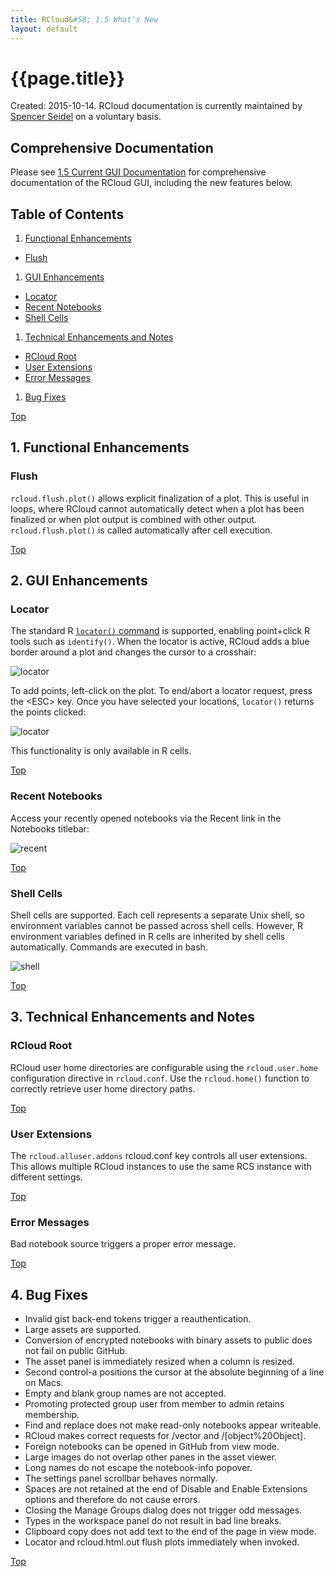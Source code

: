 ```yaml
---
title: RCloud&#58; 1.5 What's New
layout: default
---
```


<a name="top"></a>

# {{page.title}}

Created: 2015-10-14. RCloud documentation is currently maintained by <a target="_blank" href="http://www.spencerseidel.com">Spencer Seidel</a> on a voluntary basis.

## Comprehensive Documentation

Please see [1.5 Current GUI Documentation](/rcloud/doc/1.5/guidoc/doc.html) for comprehensive documentation of the RCloud GUI, including the new features below.

## Table of Contents

1. [Functional Enhancements](#functional)
  * [Flush](#flush)
1. [GUI Enhancements](#gui)
  * [Locator](#locator)
  * [Recent Notebooks](#recentnotebooks)
  * [Shell Cells](#shellcells)
1. [Technical Enhancements and Notes](#tech)
  * [RCloud Root](#root)
  * [User Extensions](#userextensions)
  * [Error Messages](#errormessages)
1. [Bug Fixes](#bugfixes)

[Top](#top)

<a name="functional" />

## 1. Functional Enhancements

<a name="flush" />

### Flush

`rcloud.flush.plot()` allows explicit finalization of a plot. This is useful in loops, where RCloud cannot automatically detect when a plot has been finalized or when plot output is combined with other output. `rcloud.flush.plot()` is called automatically after cell execution.

[Top](#top)

<a name="gui" />

## 2. GUI Enhancements

<a name="locator" />

### Locator

The standard R [`locator()` command](https://stat.ethz.ch/R-manual/R-devel/library/graphics/html/locator.html) is supported, enabling point+click R tools such as `identify()`. When the locator is active, RCloud adds a blue border around a plot and changes the cursor to a crosshair:

![locator](img/locator.png)

To add points, left-click on the plot. To end/abort a locator request, press the &lt;ESC&gt; key. Once you have selected your locations, `locator()` returns the points clicked:

![locator](img/locator_res.png)

This functionality is only available in R cells.

[Top](#top)

<a name="recentnotebooks" />

### Recent Notebooks

Access your recently opened notebooks via the Recent link in the Notebooks titlebar:

![recent](img/recent.png)

[Top](#top)

<a name="shellcells" />

### Shell Cells

Shell cells are supported. Each cell represents a separate Unix shell, so environment variables cannot be passed across shell cells. However, R environment variables defined in R cells are inherited by shell cells automatically. Commands are executed in bash.

![shell](img/shell.png)

[Top](#top)

<a name="tech" />

## 3. Technical Enhancements and Notes

<a name="root" />

### RCloud Root

RCloud user home directories are configurable using the `rcloud.user.home` configuration directive in `rcloud.conf`. Use the `rcloud.home()` function to correctly retrieve user home directory paths.

[Top](#top)

<a name="userextensions" />

### User Extensions

The `rcloud.alluser.addons` rcloud.conf key controls all user extensions. This allows multiple RCloud instances to use the same RCS instance with different settings.

[Top](#top)

<a name="errormessages" />

### Error Messages

Bad notebook source triggers a proper error message.

[Top](#top)

<a name="bugfixes" />

## 4. Bug Fixes

* Invalid gist back-end tokens trigger a reauthentication.
* Large assets are supported.
* Conversion of encrypted notebooks with binary assets to public does not fail on public GitHub.
* The asset panel is immediately resized when a column is resized.
* Second control-a positions the cursor at the absolute beginning of a line on Macs.
* Empty and blank group names are not accepted.
* Promoting protected group user from member to admin retains membership.
* Find and replace does not make read-only notebooks appear writeable.
* RCloud makes correct requests for /vector and /[object%20Object].
* Foreign notebooks can be opened in GitHub from view mode.
* Large images do not overlap other panes in the asset viewer.
* Long names do not escape the notebook-info popover.
* The settings panel scrollbar behaves normally.
* Spaces are not retained at the end of Disable and Enable Extensions options and therefore do not cause errors.
* Closing the Manage Groups dialog does not trigger odd messages.
* Types in the workspace panel do not result in bad line breaks.
* Clipboard copy does not add text to the end of the page in view mode.
* Locator and rcloud.html.out flush plots immediately when invoked.

[Top](#top)
